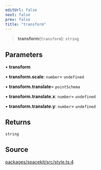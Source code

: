 ```yaml
---
editUrl: false
next: false
prev: false
title: "transform"
---
```


> **transform**(`transform`): `string`

## Parameters

• **transform**

• **transform\.scale**: `number`= `undefined`

• **transform\.translate**= `pointSchema`

• **transform\.translate\.x**: `number`= `undefined`

• **transform\.translate\.y**: `number`= `undefined`

## Returns

`string`

## Source

[packages/spacekit/src/style.ts:4](https://github.com/nodenogg-in/alpha-p2p/blob/bd4a66e/packages/spacekit/src/style.ts#L4)
